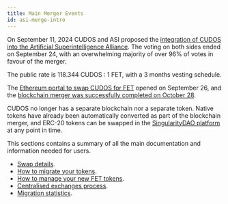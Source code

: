 ```yaml
---
title: Main Merger Events
id: asi-merge-intro
---
```


On September 11, 2024 CUDOS and ASI proposed the [integration of CUDOS into the Artificial Superintelligence Alliance](https://x.com/ASI_Alliance/status/1833945377332232206).
The voting on both sides ended on September 24, with an overwhelming majority of over 96% of votes in favour of the merger.

The public rate is 118.344 CUDOS : 1 FET, with a 3 months vesting schedule.

The [Ethereum portal to swap CUDOS for FET](https://singularitydao.ai/migrate-asi) opened on September 26, and the [blockchain merger was successfully completed on October 28](https://x.com/CUDOS_/status/1850907135078547632).

CUDOS no longer has a separate blockchain nor a separate token.
Native tokens have already been automatically converted as part of the blockchain merger, and ERC-20 tokens can be swapped in the [SingularityDAO platform](https://singularitydao.ai/migrate-asi) at any point in time.

This sections contains a summary of all the main documentation and information needed for users.

- [Swap details](/docs/asi-merge/swap-details).
- [How to migrate your tokens](/docs/asi-merge/migrate-tokens).
- [How to manage your new FET tokens](/docs/asi-merge/manage-native-fet).
- [Centralised exchanges process](/docs/asi-merge/asi-merger-cex).
- [Migration statistics](/docs/asi-merge/asi-merge-stats).